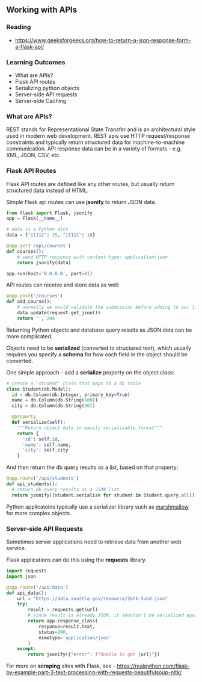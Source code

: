 ## Working with APIs

### Reading

- https://www.geeksforgeeks.org/how-to-return-a-json-response-form-a-flask-api/

### Learning Outcomes

- What are APIs?
- Flask API routes
- Serializing python objects
- Server-side API requests
- Server-side Caching

### What are APIs?

REST stands for Representational State Transfer and is an architectural style used in modern web development. REST apis use HTTP request/response constraints and typically return structured data for machine-to-machine communication. API response data can be in a variety of formats - e.g. XML, JSON, CSV, etc.

### Flask API Routes

Flask API routes are defined like any other routes, but usually return structured data instead of HTML.

Simple Flask api routes can use **jsonify** to return JSON data.

```python
from flask import Flask, jsonify
app = Flask(__name__)

# data is a Python dict
data = {"it112": 25, "it121": 18}

@app.get('/api/courses')
def courses():
    # send HTTP response with content-type: application/json
    return jsonify(data)

app.run(host='0.0.0.0', port=81)
```

API routes can receive and store data as well:

```python
@app.post('/courses')
def add_course():
    # normally we would validate the submission before adding to our list
    data.update(request.get_json())
    return '', 204
```

Returning Python objects and database query results as JSON data can be more complicated. 

Objects need to be **serialized** (converted to structured text), which usually requires you specify a **schema** for how each field in the object should be converted.

One simple approach - add a **serialize** property on the object class:

```python
# create a 'student' class that maps to a db table
class Student(db.Model):
  id = db.Column(db.Integer, primary_key=True)
  name = db.Column(db.String(100))
  city = db.Column(db.String(50))

  @property
  def serialize(self):
    """Return object data in easily serializable format"""
    return {
      'id': self.id,
      'name': self.name,
      'city': self.city
    }
```

And then return the db query results as a list, based on that property:

```python
@app.route('/api/students')
def api_students():
  # return db query results as a JSON list
  return jsonify([student.serialize for student in Student.query.all()])
```

Python applicatoins typically use a serializer library such as [marshmallow](https://marshmallow.readthedocs.io/en/stable/) for more complex objects. 

### Server-side API Requests

Sometimes server applications need to retrieve data from another web service.

Flask applications can do this using the **requests** library.

```python
import requests
import json

@app.route('/api/data')
def api_data():
    url = "https://data.seattle.gov/resource/2khk-5ukd.json"
    try:
        result = requests.get(url)
        # since result is already JSON, it shouldn't be serialized again
        return app.response_class(
            response=result.text,
            status=200,
            mimetype='application/json'
        )
    except:
        return jsonify({"error": f"Unable to get {url}"})

```

For more on **scraping** sites with Flask, see - https://realpython.com/flask-by-example-part-3-text-processing-with-requests-beautifulsoup-nltk/